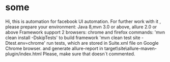 # some
Hi, this is automation for facebook UI automation.
For further work with it , please prepare your environment:
Java 8,mvn 3.0 or above, allure 2.0 or above
Framework support 2 browsers: chrome and firefox
commands:
'mvn clean install -DskipTests' to build framework
'mvn clean test site -Dtest.env=chrome' run tests, which are stored in Suite.xml file on Google Chrome browser.
and generate allure-report in target\site\allure-maven-plugin/index.html
Please, make sure that <parameter name="browser" value="${test.env}"/> doesn`t commented.
